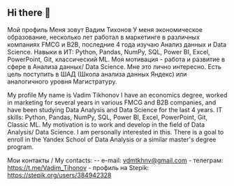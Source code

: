 ## Hi there 👋

Мой профиль
Меня зовут Вадим Тихонов
У меня экономическое образование,  несколько лет работал в маркетинге  в различных компаниях FMCG и B2B, последние 4 года изучаю Анализ данных и Data Science.
Навыки в ИТ: Python, Pandas, NumPy, SQL, Power BI, Excel, PowerPoint, Git, классический ML.
Моя мотивация - работа и развитие в сфере в Анализа данных/ Data Science. 
Мне это лично интересно. 
Есть цель поступить в ШАД (Школа анализа данных Яндекс) или аналогичного уровня Магистратуру.

My profile
My name is Vadim Tikhonov
I have an economics degree, worked in marketing for several years in various FMCG and B2B companies, and have been studying Data Analysis and Data Science for the last 4 years.
IT skills: Python, Pandas, NumPy, SQL, Power BI, Excel, PowerPoint, Git, Classic ML.
My motivation is to work and develop in the field of Data Analysis/ Data Science. I am personally interested in this. 
There is a goal to enroll in the Yandex School of Data Analysis or a similar master's degree program.

Мои контакты / My contacts:                                                                                                                                                                --	e-mail:  vdmtkhnv@gmail.com                                                                                                                                                           -	телеграм:  https://t.me/Vadim_Tihonov                                                                                                                                                   - профиль на Stepik:  https://stepik.org/users/384942328


<!--
**TikhonovVadim/TikhonovVadim** is a ✨ _special_ ✨ repository because its `README.md` (this file) appears on your GitHub profile.

Here are some ideas to get you started:

- 🔭 I’m currently working on ...
- 🌱 I’m currently learning ...
- 👯 I’m looking to collaborate on ...
- 🤔 I’m looking for help with ...
- 💬 Ask me about ...
- 📫 How to reach me: ...
- 😄 Pronouns: ...
- ⚡ Fun fact: ...
-->
